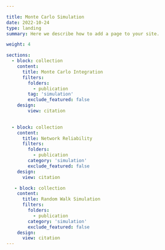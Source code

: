 ```yaml
---

title: Monte Carlo Simulation
date: 2022-10-24
type: landing
summary: Here we describe how to add a page to your site.

weight: 4

sections:
  - block: collection
    content:
      title: Monte Carlo Integration
      filters:
        folders:
          - publication
        tag: 'simulation'
        exclude_featured: false
    design:
        view: citation

    
  - block: collection
    content:
      title: Network Reliability
      filters:
        folders:
          - publication
        category: 'simulation'
        exclude_featured: false
    design:
      view: citation

   - block: collection
    content:
      title: Random Walk Simulation
      filters:
        folders:
          - publication
        category: 'simulation'
        exclude_featured: false
    design:
      view: citation
---
```


